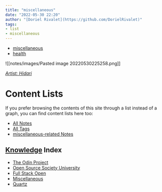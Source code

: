 ```yaml
---
title: "miscellaneous"
date: "2022-05-30 22:20"
author: "[Doriel Rivalet](https://github.com/DorielRivalet)"
tags:
- list
- miscellaneous
---
```


- [miscellaneous](../../tags/miscellaneous)
- [health](notes/miscellaneous/health.md)


![[notes/images/Pasted image 20220530225258.png]]

*[Artist: Hidari](https://en.wikipedia.org/wiki/Hidari_(illustrator))*

# Content Lists
If you prefer browsing the contents of this site through a list instead of a graph, you can find content lists here too:

- [All Notes](notes/)
- [All Tags](../../tags/)
- [miscellaneous-related Notes](../../tags/miscellaneous)

## [Knowledge](https://youtu.be/WS8Evn-TUuk) Index
- [The Odin Project](notes/index-list/the-odin-project.md)
- [Open Source Society University](notes/index-list/open-source-society-university.md)
- [Full Stack Open](notes/index-list/fullstack-open.md)
- [Miscellaneous](notes/index-list/miscellaneous.md)
- [Quartz](notes/index-list/quartz.md)



